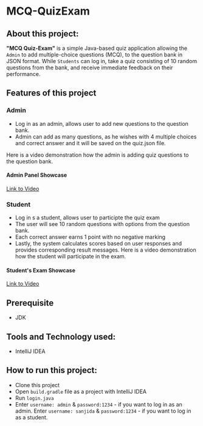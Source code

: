 # MCQ-QuizExam
## About this project:
**"MCQ Quiz-Exam"** is a simple Java-based quiz application allowing the `Admin` to add multiple-choice questions (MCQ), to the question bank in JSON format. While `Students` can log in, take a 
quiz consisting of 10 random questions from the bank, and receive immediate feedback on their performance. 

## Features of this project
### Admin
- Log in as an admin, allows user to add new questions to the question bank.
- Admin can add as many questions, as he wishes with 4 multiple choices and correct answer and it will be saved on the quiz.json file.
  
Here is a video demonstration how the admin is adding quiz questions to the question bank.
 ####  Admin Panel Showcase 
 [Link to Video](admin.mp4)
### Student
- Log in s a student, allows user to participte the quiz exam
- The user will see 10 random questions with options from the question bank.
- Each correct answer earns 1 point with no negative marking
- Lastly, the system calculates scores based on user responses and provides corresponding result messages.
Here is a video demonstration how the student will participate in the exam.
 ####  Student's Exam Showcase 
 [Link to Video](student.mp4)
 
## Prerequisite
- JDK

## Tools and Technology used:
- IntelliJ IDEA

## How to run this project:
- Clone this project
- Open `build.gradle` file as a project with IntelliJ IDEA
- Run `login.java`
- Enter `username: admin` & `password:1234` - if you want to log in as an admin. Enter `username: sanjida` & `password:1234` - if you want to log in as a student.
